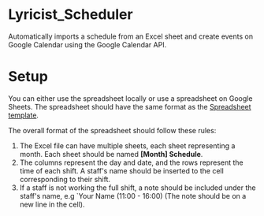# Lyricist_Scheduler

Automatically imports a schedule from an Excel sheet and create events on Google Calendar using the Google Calendar API.

# Setup

You can either use the spreadsheet locally or use a spreadsheet on Google Sheets. The spreadsheet should have the same format as the [Spreadsheet template](https://docs.google.com/spreadsheets/d/1gAeJxdwRQoP3Ol5_eqLnmpUMG7Un-dIMLpv8_XI72oE/edit?usp=sharing).

The overall format of the spreadsheet should follow these rules:

1. The Excel file can have multiple sheets, each sheet representing a month. Each sheet should be named **[Month] Schedule**.
2. The columns represent the day and date, and the rows represent the time of each shift. A staff's name should be inserted to the cell corresponding to their shift.
3. If a staff is not working the full shift, a note should be included under the staff's name, e.g `Your Name (11:00 - 16:00) (The note should be on a new line in the cell).
